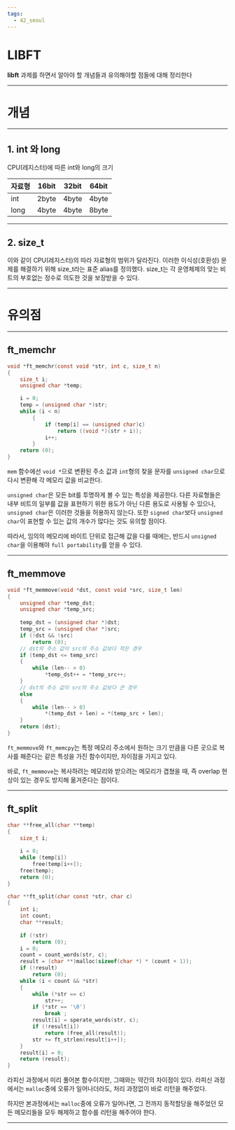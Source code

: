 ```yaml
---
tags:
  - 42_seoul
---
```

# LIBFT

**libft** 과제를 하면서 알아야 할 개념들과 유의해야할 점들에 대해 정리한다

---
# 개념
---
## 1. int 와 long

CPU(레지스터)에 따른 int와 long의 크기

|자료형|16bit|32bit|64bit|
|----|----|----|----|
|int|2byte|4byte|4byte|
|long|4byte|4byte|8byte|

---
## 2. size_t

이와 같이 CPU(레지스터)의 따라 자료형의 범위가 달라진다.
이러한 이식성(호환성) 문제를 해결하기 위해 size_t라는 표준 alias를 정의했다.
size_t는 각 운영체제의 맞는 비트의 부호없는 정수로 의도한 것을 보장받을 수 있다.

---
# 유의점
---
## ft_memchr

```c
void *ft_memchr(const void *str, int c, size_t n)
{
	size_t i;
	unsigned char *temp;

	i = 0;
	temp = (unsigned char *)str;
	while (i < n)
		{
			if (temp[i] == (unsigned char)c)
				return ((void *)(str + i));
			i++;
		}
	return (0);
}
```

`mem` 함수에선 `void *`으로 변환된 주소 값과 `int`형의 찾을 문자를 `unsigned char`으로 다시 변환해 각 메모리 값을 비교한다.

`unsigned char`은 모든 bit를 투명하게 볼 수 있는 특성을 제공한다. 다른 자료형들은 내부 비트의 일부를 값을 표현하기 위한 용도가 아닌 다른 용도로 사용될 수 있으나, `unsigned char`은 이러한 것들을 허용하지 않는다. 또한 `signed char`보다 `unsigned char`이 표현할 수 있는 값의 개수가 많다는 것도 유의할 점이다.

따라서, 임의의 메모리에 바이트 단위로 접근해 값을 다룰 때에는, 반드시 `unsigned char`을 이용해야 `full portability`를 얻을 수 있다.

---
## ft_memmove

```c
void *ft_memmove(void *dst, const void *src, size_t len)
{
	unsigned char *temp_dst;
	unsigned char *temp_src;
	
	temp_dst = (unsigned char *)dst;
	temp_src = (unsigned char *)src;
	if (!dst && !src)
		return (0);
	// dst의 주소 값이 src의 주소 값보다 작은 경우
	if (temp_dst <= temp_src)
	{
		while (len-- > 0)
			*temp_dst++ = *temp_src++;
	}
	// dst의 주소 값이 src의 주소 값보다 큰 경우
	else
	{
		while (len-- > 0)
			*(temp_dst + len) = *(temp_src + len);
	}
	return (dst);
}
```

`ft_memmove`와 `ft_memcpy`는 특정 메모리 주소에서 원하는 크기 만큼을 다른 곳으로 복사를 해준다는 같은 특성을 가진 함수이지만, 차이점을 가지고 있다.

바로, `ft_memmove`는 복사하려는 메모리와 받으려는 메모리가 겹쳤을 때, 즉 overlap 현상이 있는 경우도 방지해 옮겨준다는 점이다.

---
## ft_split

```c
char **free_all(char **temp)
{
	size_t i;
	
	i = 0;
	while (temp[i])
		free(temp[i++]);
	free(temp);
	return (0);
}

char **ft_split(char const *str, char c)
{
	int i;
	int count;
	char **result;
	
	if (!str)
		return (0);
	i = 0;
	count = count_words(str, c);
	result = (char **)malloc(sizeof(char *) * (count + 1));
	if (!result)
		return (0);
	while (i < count && *str)
	{
		while (*str == c)
			str++;
		if (*str == '\0')
			break ;
		result[i] = sperate_words(str, c);
		if (!result[i])
			return (free_all(result));
		str += ft_strlen(result[i++]);
	}
	result[i] = 0;
	return (result);
}
```

라피신 과정에서 미리 풀어본 함수이지만, 그때와는 약간의 차이점이 있다.
라피신 과정에서는 `malloc`중에 오류가 일어나더라도, 처리 과정없이 바로 리턴을 해주었다.

하지만 본과정에서는 `malloc`중에 오류가 일어나면, 그 전까지 동적할당을 해주었던 모든 메모리들을 모두 해제하고 함수를 리턴을 해주어야 한다. 

---